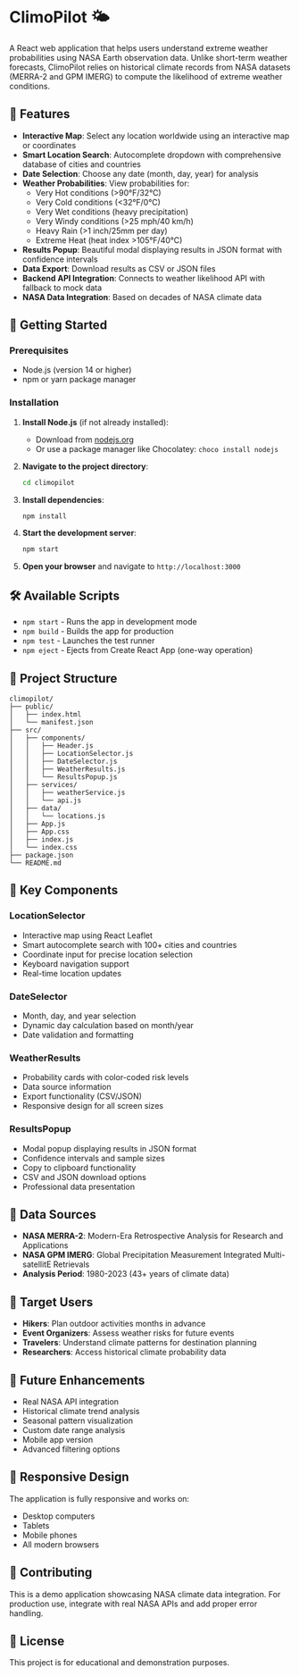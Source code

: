 # ClimoPilot 🌤️

A React web application that helps users understand extreme weather probabilities using NASA Earth observation data. Unlike short-term weather forecasts, ClimoPilot relies on historical climate records from NASA datasets (MERRA-2 and GPM IMERG) to compute the likelihood of extreme weather conditions.

## 🎯 Features

- **Interactive Map**: Select any location worldwide using an interactive map or coordinates
- **Smart Location Search**: Autocomplete dropdown with comprehensive database of cities and countries
- **Date Selection**: Choose any date (month, day, year) for analysis
- **Weather Probabilities**: View probabilities for:
  - Very Hot conditions (>90°F/32°C)
  - Very Cold conditions (<32°F/0°C)
  - Very Wet conditions (heavy precipitation)
  - Very Windy conditions (>25 mph/40 km/h)
  - Heavy Rain (>1 inch/25mm per day)
  - Extreme Heat (heat index >105°F/40°C)
- **Results Popup**: Beautiful modal displaying results in JSON format with confidence intervals
- **Data Export**: Download results as CSV or JSON files
- **Backend API Integration**: Connects to weather likelihood API with fallback to mock data
- **NASA Data Integration**: Based on decades of NASA climate data

## 🚀 Getting Started

### Prerequisites

- Node.js (version 14 or higher)
- npm or yarn package manager

### Installation

1. **Install Node.js** (if not already installed):
   - Download from [nodejs.org](https://nodejs.org/)
   - Or use a package manager like Chocolatey: `choco install nodejs`

2. **Navigate to the project directory**:
   ```bash
   cd climopilot
   ```

3. **Install dependencies**:
   ```bash
   npm install
   ```

4. **Start the development server**:
   ```bash
   npm start
   ```

5. **Open your browser** and navigate to `http://localhost:3000`

## 🛠️ Available Scripts

- `npm start` - Runs the app in development mode
- `npm build` - Builds the app for production
- `npm test` - Launches the test runner
- `npm eject` - Ejects from Create React App (one-way operation)

## 📁 Project Structure

```
climopilot/
├── public/
│   ├── index.html
│   └── manifest.json
├── src/
│   ├── components/
│   │   ├── Header.js
│   │   ├── LocationSelector.js
│   │   ├── DateSelector.js
│   │   ├── WeatherResults.js
│   │   └── ResultsPopup.js
│   ├── services/
│   │   ├── weatherService.js
│   │   └── api.js
│   ├── data/
│   │   └── locations.js
│   ├── App.js
│   ├── App.css
│   ├── index.js
│   └── index.css
├── package.json
└── README.md
```

## 🎨 Key Components

### LocationSelector
- Interactive map using React Leaflet
- Smart autocomplete search with 100+ cities and countries
- Coordinate input for precise location selection
- Keyboard navigation support
- Real-time location updates

### DateSelector
- Month, day, and year selection
- Dynamic day calculation based on month/year
- Date validation and formatting

### WeatherResults
- Probability cards with color-coded risk levels
- Data source information
- Export functionality (CSV/JSON)
- Responsive design for all screen sizes

### ResultsPopup
- Modal popup displaying results in JSON format
- Confidence intervals and sample sizes
- Copy to clipboard functionality
- CSV and JSON download options
- Professional data presentation

## 🔬 Data Sources

- **NASA MERRA-2**: Modern-Era Retrospective Analysis for Research and Applications
- **NASA GPM IMERG**: Global Precipitation Measurement Integrated Multi-satellitE Retrievals
- **Analysis Period**: 1980-2023 (43+ years of climate data)

## 🎯 Target Users

- **Hikers**: Plan outdoor activities months in advance
- **Event Organizers**: Assess weather risks for future events
- **Travelers**: Understand climate patterns for destination planning
- **Researchers**: Access historical climate probability data

## 🚀 Future Enhancements

- Real NASA API integration
- Historical climate trend analysis
- Seasonal pattern visualization
- Custom date range analysis
- Mobile app version
- Advanced filtering options

## 📱 Responsive Design

The application is fully responsive and works on:
- Desktop computers
- Tablets
- Mobile phones
- All modern browsers

## 🤝 Contributing

This is a demo application showcasing NASA climate data integration. For production use, integrate with real NASA APIs and add proper error handling.

## 📄 License

This project is for educational and demonstration purposes.
